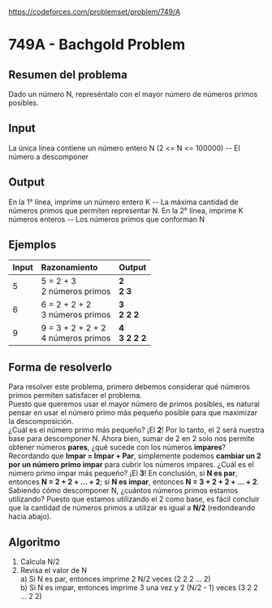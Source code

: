 https://codeforces.com/problemset/problem/749/A

# 749A - Bachgold Problem

## Resumen del problema
Dado un número N, represéntalo con el mayor número de números primos posibles.

## Input
La única línea contiene un número entero N (2 <= N <= 100000) -- El número a descomponer

## Output
En la 1° línea, imprime un número entero K -- La máxima cantidad de números primos que permiten representar N.
En la 2° línea, imprime K números enteros -- Los números primos que conforman N

## Ejemplos
| Input             | Razonamiento  | Output    |
| ----------------- | :------------ | --------- |
| 5                 | 5 = 2 + 3 <br> 2 números primos              | **2** <br> **2 3**          |
| 6                 | 6 = 2 + 2 + 2 <br> 3 números primos              | **3** <br> **2 2 2**        |
| 9                 | 9 = 3 + 2 + 2 + 2 <br> 4 números primos              | **4** <br> **3 2 2 2**      |

## Forma de resolverlo
Para resolver este problema, primero debemos considerar qué números primos permiten satisfacer el problema. \
Puesto que queremos usar el mayor número de primos posibles, es natural pensar en usar el número primo más pequeño posible para que maximizar la descomposición. \
¿Cuál es el número primo más pequeño? ¡El **2**! Por lo tanto, el 2 será nuestra base para descomponer N. Ahora bien, sumar de 2 en 2 solo nos permite obtener números **pares**, ¿qué sucede con los números **impares**? 
Recordando que **Impar = Impar + Par**, simplemente podemos **cambiar un 2 por un número primo impar** para cubrir los números impares. ¿Cuál es el número primo impar más pequeño? ¡El **3**!
En conclusión, si **N es par**, entonces **N = 2 + 2 + ... + 2**; si **N es impar**, entonces **N = 3 + 2 + 2 + ... + 2**.
Sabiendo cómo descomponer N, ¿cuántos números primos estamos utilizando? Puesto que estamos utilizando el 2 como base, es fácil concluir que la cantidad de números primos a utilizar es igual a **N/2** (redondeando hacia abajo).

## Algoritmo
1) Calcula N/2
2) Revisa el valor de N \
a) Si N es par, entonces imprime 2 N/2 veces (2 2 2 ... 2) \
b) Si N es impar, entonces imprime 3 una vez y 2 (N/2 - 1) veces (3 2 2 ... 2 2)